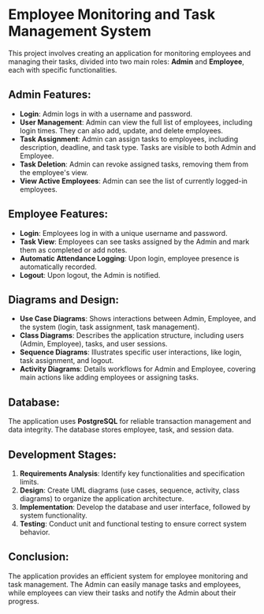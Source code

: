 # Employee Monitoring and Task Management System

This project involves creating an application for monitoring employees and managing their tasks, divided into two main roles: **Admin** and **Employee**, each with specific functionalities.

## Admin Features:
- **Login**: Admin logs in with a username and password.
- **User Management**: Admin can view the full list of employees, including login times. They can also add, update, and delete employees.
- **Task Assignment**: Admin can assign tasks to employees, including description, deadline, and task type. Tasks are visible to both Admin and Employee.
- **Task Deletion**: Admin can revoke assigned tasks, removing them from the employee's view.
- **View Active Employees**: Admin can see the list of currently logged-in employees.

## Employee Features:
- **Login**: Employees log in with a unique username and password.
- **Task View**: Employees can see tasks assigned by the Admin and mark them as completed or add notes.
- **Automatic Attendance Logging**: Upon login, employee presence is automatically recorded.
- **Logout**: Upon logout, the Admin is notified.

## Diagrams and Design:
- **Use Case Diagrams**: Shows interactions between Admin, Employee, and the system (login, task assignment, task management).
- **Class Diagrams**: Describes the application structure, including users (Admin, Employee), tasks, and user sessions.
- **Sequence Diagrams**: Illustrates specific user interactions, like login, task assignment, and logout.
- **Activity Diagrams**: Details workflows for Admin and Employee, covering main actions like adding employees or assigning tasks.

## Database:
The application uses **PostgreSQL** for reliable transaction management and data integrity. The database stores employee, task, and session data.

## Development Stages:
1. **Requirements Analysis**: Identify key functionalities and specification limits.
2. **Design**: Create UML diagrams (use cases, sequence, activity, class diagrams) to organize the application architecture.
3. **Implementation**: Develop the database and user interface, followed by system functionality.
4. **Testing**: Conduct unit and functional testing to ensure correct system behavior.

## Conclusion:
The application provides an efficient system for employee monitoring and task management. The Admin can easily manage tasks and employees, while employees can view their tasks and notify the Admin about their progress.
